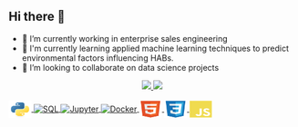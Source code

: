 ## Hi there 👋

- 🔭 I’m currently working in enterprise sales engineering
- 🌱 I'm currently learning applied machine learning techniques to predict environmental factors influencing HABs.
- 👯 I’m looking to collaborate on data science projects

<div align="center">
  <a href="https://github.com/gasparjpv">
  <img height="180em" src="https://github-readme-stats.vercel.app/api?username=gasparjpv&show_icons=true&theme=dracula&include_all_commits=true&count_private=true"/>
  <img height="180em" src="https://github-readme-stats.vercel.app/api/top-langs/?username=gasparjpv&layout=compact&langs_count=12&theme=dracula"/>
</div>

<div style="display: inline_block"><br>
  <img align="center" alt="Python" height="30" width="40" src="https://raw.githubusercontent.com/devicons/devicon/master/icons/python/python-original.svg">
  <img align="center" alt="SQL" height="30" width="40" src="https://github.com/gasparjpv/gasparjpv.git/sql-database-generic-svgrepo-com.svg"/>
  <img align="center" alt="Jupyter" height="30" width="40" src="https://cdn.jsdelivr.net/gh/devicons/devicon/icons/pandas/pandas-original.svg" />
  <img align="center" alt="Docker" height="30" width="40" src="https://cdn.jsdelivr.net/gh/devicons/devicon/icons/docker/docker-original.svg" />
  <img align="center" alt="HTML" height="30" width="40" src="https://raw.githubusercontent.com/devicons/devicon/master/icons/html5/html5-original.svg">
  <img align="center" alt="CSS" height="30" width="40" src="https://raw.githubusercontent.com/devicons/devicon/master/icons/css3/css3-original.svg">
  <img align="center" alt="Js" height="30" width="40" src="https://raw.githubusercontent.com/devicons/devicon/master/icons/javascript/javascript-plain.svg">
</div>
